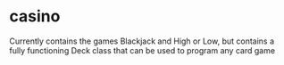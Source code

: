 # casino
Currently contains the games Blackjack and High or Low, but contains a fully functioning Deck class that can be used to program any card game

